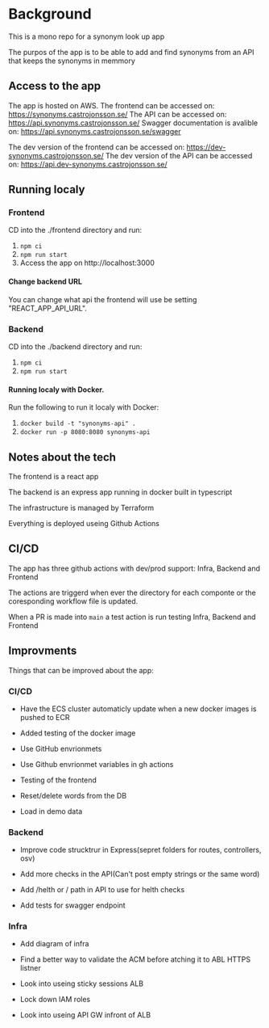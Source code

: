 # Background

This is a mono repo for a synonym look up app

The purpos of the app is to be able to add and find synonyms from an API that keeps the synonyms in memmory

## Access to the app

The app is hosted on AWS.
The frontend can be accessed on: https://synonyms.castrojonsson.se/
The API can be accessed on: https://api.synonyms.castrojonsson.se/
Swagger documentation is avalible on: https://api.synonyms.castrojonsson.se/swagger

The dev version of the frontend can be accessed on: https://dev-synonyms.castrojonsson.se/
The dev version of the API can be accessed on: https://api.dev-synonyms.castrojonsson.se/

## Running localy

### Frontend

CD into the ./frontend directory and run:

1. `npm ci`
2. `npm run start`
3. Access the app on http://localhost:3000

#### Change backend URL

You can change what api the frontend will use be setting "REACT_APP_API_URL".

### Backend

CD into the ./backend directory and run:

1. `npm ci`
2. `npm run start`

#### Running localy with Docker.

Run the following to run it localy with Docker:

1. `docker build -t "synonyms-api" .`
2. `docker run -p 8080:8080 synonyms-api`

## Notes about the tech

The frontend is a react app

The backend is an express app running in docker built in typescript

The infrastructure is managed by Terraform

Everything is deployed useing Github Actions

## CI/CD

The app has three github actions with dev/prod support: Infra, Backend and Frontend

The actions are triggerd when ever the directory for each componte or the coresponding workflow file is updated.

When a PR is made into `main` a test action is run testing Infra, Backend and Frontend

## Improvments

Things that can be improved about the app:

### CI/CD

- Have the ECS cluster automaticly update when a new docker images is pushed to ECR

- Added testing of the docker image

- Use GitHub envrionmets

- Use Github envrionmet variables in gh actions

- Testing of the frontend

- Reset/delete words from the DB

- Load in demo data

### Backend

- Improve code strucktrur in Express(sepret folders for routes, controllers, osv)

- Add more checks in the API(Can't post empty strings or the same word)

- Add /helth or / path in API to use for helth checks

- Add tests for swagger endpoint

### Infra

- Add diagram of infra

- Find a better way to validate the ACM before atching it to ABL HTTPS listner

- Look into useing sticky sessions ALB

- Lock down IAM roles

- Look into useing API GW infront of ALB
